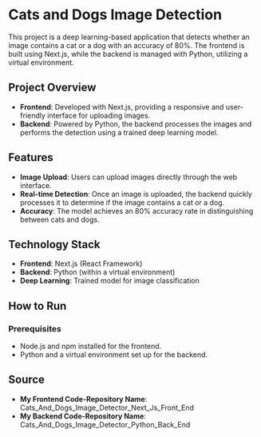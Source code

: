 # Cats and Dogs Image Detection

This project is a deep learning-based application that detects whether an image contains a cat or a dog with an accuracy of 80%. The frontend is built using Next.js, while the backend is managed with Python, utilizing a virtual environment.

## Project Overview

- **Frontend**: Developed with Next.js, providing a responsive and user-friendly interface for uploading images.
- **Backend**: Powered by Python, the backend processes the images and performs the detection using a trained deep learning model.

## Features

- **Image Upload**: Users can upload images directly through the web interface.
- **Real-time Detection**: Once an image is uploaded, the backend quickly processes it to determine if the image contains a cat or a dog.
- **Accuracy**: The model achieves an 80% accuracy rate in distinguishing between cats and dogs.

## Technology Stack

- **Frontend**: Next.js (React Framework)
- **Backend**: Python (within a virtual environment)
- **Deep Learning**: Trained model for image classification

## How to Run

### Prerequisites

- Node.js and npm installed for the frontend.
- Python and a virtual environment set up for the backend.

## Source
- **My Frontend Code-Repository Name**: Cats_And_Dogs_Image_Detector_Next_Js_Front_End
- **My Backend  Code-Repository Name**: Cats_And_Dogs_Image_Detector_Python_Back_End

